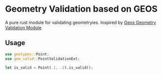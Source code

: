 # Geometry Validation based on GEOS

A pure rust module for validating geometryies. Inspired by [Geos Geometry Validation Module](https://github.com/libgeos/geos/tree/0a55b3af552470754893485b51407cc0219dbaae/src/operation/valid)

## Usage
```rust
use geotypes::Point;
use geo_valid::PointValidationExt;

let is_valid = Point(.1, .2).is_valid();
```